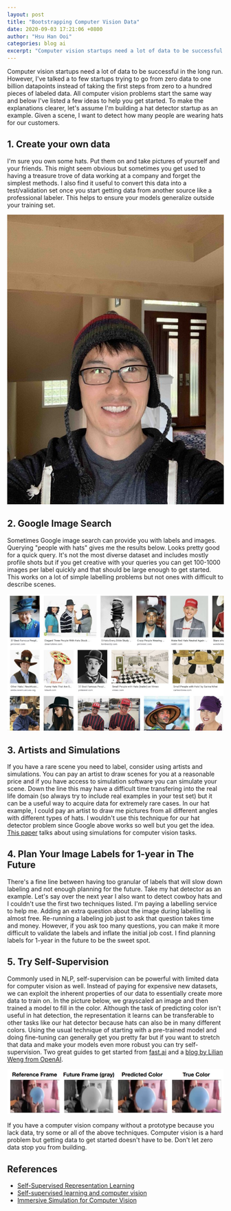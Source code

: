 ```yaml
---
layout: post
title: "Bootstrapping Computer Vision Data"
date: 2020-09-03 17:21:06 +0800
author: "Hsu Han Ooi"
categories: blog ai 
excerpt: "Computer vision startups need a lot of data to be successful in the long run. However, I've talked a to few startups trying to go from zero data to one billion datapoints instead of taking the first steps from zero to a hundred pieces of labeled data."
---
```


Computer vision startups need a lot of data to be successful in the long run. However, I've talked a to few startups trying to go from zero data to one billion datapoints instead of taking the first steps from zero to a hundred pieces of labeled data. All computer vision problems start the same way and below I've listed a few ideas to help you get started. To make the explanations clearer, let's assume I'm building a hat detector startup as an example. Given a scene, I want to detect how many people are wearing hats for our customers. 

## 1. Create your own data

I'm sure you own some hats. Put them on and take pictures of yourself and your friends. This might seem obvious but sometimes you get used to having a treasure trove of data working at a company and forget the simplest methods. I also find it useful to convert this data into a test/validation set once you start getting data from another source like a professional labeler. This helps to ensure your models generalize outside your training set.

<img src="/assets/blog/hh_hat_small.jpg" alt="Hsu Han wearing a hat and smiling" class="mx-auto d-block img-fluid">

## 2. Google Image Search

Sometimes Google image search can provide you with labels and images. Querying "people with hats" gives me the results below. Looks pretty good for a quick query. It's not the most diverse dataset and includes mostly profile shots but if you get creative with your queries you can get 100-1000 images per label quickly and that should be large enough to get started. This works on a lot of simple labelling problems but not ones with difficult to describe scenes.

<img src="/assets/blog/google_hat_search.jpg" alt="A picture of a google search for people wearing hats. Returning fifty or so entries of people in portrait view wearing hats." class="mx-auto d-block img-fluid">

## 3. Artists and Simulations

If you have a rare scene you need to label, consider using artists and simulations. You can pay an artist to draw scenes for you at a reasonable price and if you have access to simulation software you can simulate your scene. Down the line this may have a difficult time transfering into the real life domain (so always try to include real examples in your test set) but it can be a useful way to acquire data for extremely rare cases. In our hat example, I could pay an artist to draw me pictures from all different angles with different types of hats. I wouldn't use this technique for our hat detector problem since Google above works so well but you get the idea. [This paper](https://ws.iat.sfu.ca/papers/vision.pdf) talks about using simulations for computer vision tasks.

## 4. Plan Your Image Labels for 1-year in The Future

There's a fine line between having too granular of labels that will slow down labeling and not enough planning for the future. Take my hat detector as an example. Let's say over the next year I also want to detect cowboy hats and I couldn't use the first two techniques listed. I'm paying a labelling service to help me. Adding an extra question about the image during labelling is almost free. Re-running a labeling job just to ask that question takes time and money. However, if you ask too many questions, you can make it more difficult to validate the labels and inflate the initial job cost. I find planning labels for 1-year in the future to be the sweet spot.

## 5. Try Self-Supervision 

Commonly used in NLP, self-supervision can be powerful with limited data for computer vision as well. Instead of paying for expensive new datasets, we can exploit the inherent properties of our data to essentially create more data to train on. In the picture below, we grayscaled an image and then trained a model to fill in the color. Although the task of predicting color isn't useful in hat detection, the representation it learns can be transferable to other tasks like our hat detector because hats can also be in many different colors. Using the usual technique of starting with a pre-trained model and doing fine-tuning can generally get you pretty far but if you want to stretch that data and make your models even more robust you can try self-supervision. Two great guides to get started from [fast.ai](https://www.fast.ai/2020/01/13/self_supervised/) and a [blog by Lilian Weng from OpenAI](https://lilianweng.github.io/lil-log/2019/11/10/self-supervised-learning.html).

<img src="/assets/blog/self_supervised.png" alt="Four pictures of the same picture of a women blowing up a ballon. First picture is the reference frame. Second picture is grayscaled. Third picture is the predicted color and the last picture is the true color." class="mx-auto d-block img-fluid">

If you have a computer vision company without a prototype because you lack data, try some or all of the above techniques. Computer vision is a hard problem but getting data to get started doesn't have to be. Don't let zero data stop you from building.  

## References

* [Self-Supervised Representation Learning](https://lilianweng.github.io/lil-log/2019/11/10/self-supervised-learning.html)
* [Self-supervised learning and computer vision](https://www.fast.ai/2020/01/13/self_supervised/)
* [Immersive Simulation for Computer Vision](https://ws.iat.sfu.ca/papers/vision.pdf)